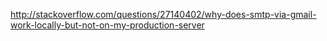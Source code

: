 http://stackoverflow.com/questions/27140402/why-does-smtp-via-gmail-work-locally-but-not-on-my-production-server